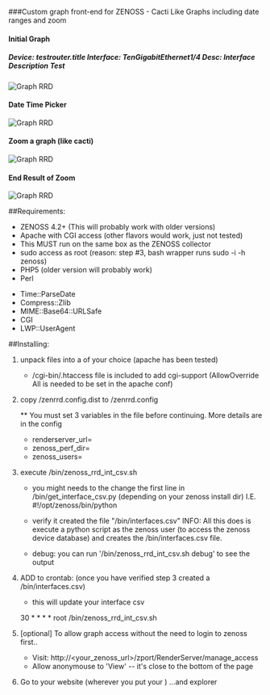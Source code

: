 ###Custom graph front-end for ZENOSS - Cacti Like Graphs including date ranges and zoom

#### Initial Graph
##### Device: testrouter.title   Interface: TenGigabitEthernet1/4   Desc: Interface Description Test
![Graph RRD](https://raw.github.com/ljunkie/zenrrd/master/screenshots/zenrrd_graph1.png)

#### Date Time Picker
![Graph RRD](https://raw.github.com/ljunkie/zenrrd/master/screenshots/zenrrd_graph_datetimepicker.png)

#### Zoom a graph (like cacti)
![Graph RRD](https://raw.github.com/ljunkie/zenrrd/master/screenshots/zenrrd_graph_zoom1.png)

#### End Result of Zoom
![Graph RRD](https://raw.github.com/ljunkie/zenrrd/master/screenshots/zenrrd_graph_zoom2.png)


##Requirements:

 * ZENOSS 4.2+ (This will probably work with older versions)
 * Apache with CGI access (other flavors would work, just not tested)
 * This MUST run on the same box as the ZENOSS collector
 * sudo access as root (reason: step #3, bash wrapper runs sudo -i -h zenoss) 
 * PHP5 (older version will probably work)
 * Perl
  - Time::ParseDate
  - Compress::Zlib
  - MIME::Base64::URLSafe
  - CGI
  - LWP::UserAgent

##Installing: 

1) unpack files into a <webroot> of your choice (apache has been tested)
   * <webroot>/cgi-bin/.htaccess file is included to add cgi-support 
     (AllowOverride All is needed to be set in the apache conf)

2) copy <webroot>/zenrrd.config.dist to <webroot>/zenrrd.config
   
   ** You must set 3 variables in the file before continuing. More details are in the config
   -   renderserver_url=
   -   zenoss_perf_dir=
   -   zenoss_users=
   
3) execute <webroot>/bin/zenoss_rrd_int_csv.sh
   - you might needs to the change the first line in <webroot>/bin/get_interface_csv.py  (depending on your zenoss install dir)
  I.E. #!/opt/zenoss/bin/python  

   - verify it created the file "<webroot>/bin/interfaces.csv"
      INFO: All this does is execute a python script as the zenoss user (to access the zenoss device database)
            and creates the <webroot>/bin/interfaces.csv file.
  
   * debug: you can run '<webroot>/bin/zenoss_rrd_int_csv.sh debug'  to see the output

4) ADD to crontab: (once you have verified step 3 created a <webroot>/bin/interfaces.csv)
    - this will update your interface csv
    
    30 * * * * root <webroot>/bin/zenoss_rrd_int_csv.sh

5) [optional] To allow graph access without the need to login to zenoss first..
     - Visit: http://<your_zenoss_url>/zport/RenderServer/manage_access
     - Allow anonymouse to 'View' -- it's close to the bottom of the page

6) Go to your website (wherever you put your <webroot>)
     ...and explorer

 
